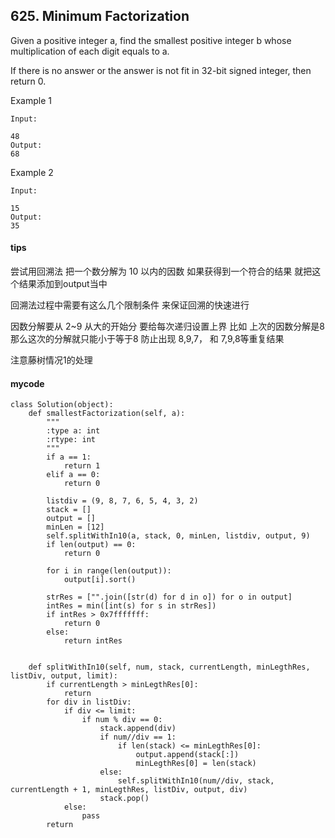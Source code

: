 ## 625. Minimum Factorization

Given a positive integer a, find the smallest positive integer b whose multiplication of each digit equals to a.

If there is no answer or the answer is not fit in 32-bit signed integer, then return 0.

Example 1

```
Input:

48 
Output:
68
```

Example 2

```
Input:

15
Output:
35
```

#### tips
尝试用回溯法 把一个数分解为 10 以内的因数 如果获得到一个符合的结果 就把这个结果添加到output当中

回溯法过程中需要有这么几个限制条件 来保证回溯的快速进行 

因数分解要从 2~9 
从大的开始分 
要给每次递归设置上界 比如 上次的因数分解是8 那么这次的分解就只能小于等于8
防止出现 8,9,7， 和 7,9,8等重复结果

注意藤树情况1的处理

#### mycode

```
class Solution(object):
    def smallestFactorization(self, a):
        """
        :type a: int
        :rtype: int
        """
        if a == 1:
            return 1
        elif a == 0:
            return 0

        listdiv = (9, 8, 7, 6, 5, 4, 3, 2)
        stack = []
        output = []
        minLen = [12]
        self.splitWithIn10(a, stack, 0, minLen, listdiv, output, 9)
        if len(output) == 0:
            return 0

        for i in range(len(output)):
            output[i].sort()

        strRes = ["".join([str(d) for d in o]) for o in output]
        intRes = min([int(s) for s in strRes])
        if intRes > 0x7fffffff:
            return 0
        else:
            return intRes


    def splitWithIn10(self, num, stack, currentLength, minLegthRes, listDiv, output, limit):
        if currentLength > minLegthRes[0]:
            return
        for div in listDiv:
            if div <= limit:
                if num % div == 0:
                    stack.append(div)
                    if num//div == 1:
                        if len(stack) <= minLegthRes[0]:
                            output.append(stack[:])
                            minLegthRes[0] = len(stack)
                    else:
                        self.splitWithIn10(num//div, stack, currentLength + 1, minLegthRes, listDiv, output, div)
                    stack.pop()
            else:
                pass
        return
```
